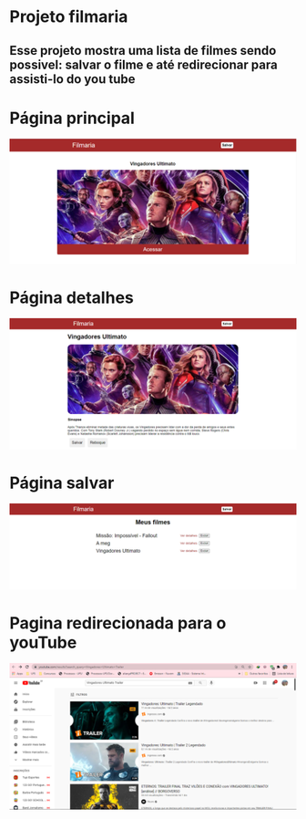 # Projeto filmaria
## Esse projeto mostra uma lista de filmes sendo possivel: salvar o filme e até redirecionar para assisti-lo do you tube

# Página principal
![imagem principal]( https://github.com/Emeson-Santos/filmaria/blob/main/filmaria-principal.PNG )

# Página detalhes
![imagem detalhes]( https://github.com/Emeson-Santos/filmaria/blob/main/filmaria-Acessar-detalhes.PNG )

# Página salvar
![imagem de filmes salvos]( https://github.com/Emeson-Santos/filmaria/blob/main/filmaria-filmes-salvos.PNG )

# Pagina redirecionada para o youTube
![imagem redirect]( https://github.com/Emeson-Santos/filmaria/blob/main/filmaria-redirecct-youtube.PNG )
